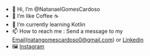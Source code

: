 - 👋 Hi, I’m @NatanaelGomesCardoso
- 👀 I’m like Coffee :coffee:
- 🌱 I’m currently learning Kotlin
- 📫 How to reach me : Send a message to my [Email](https://mail.google.com/mail/u/0/?ogbl#inbox?compose=jrjtXJTmRTTBcxMNPJTRShCKSKmgcDZgZZLfvwprmRbSBtmvsTrpDXwcVFTLJRVVBrzMtzDw)(natangomescardoso0@gmail.com) or [Linkedin](https://www.linkedin.com/in/natanael-gomes-cardoso-3315b5207/)
- 🖼️ [Instagram](https://www.instagram.com/natangomes999/)
